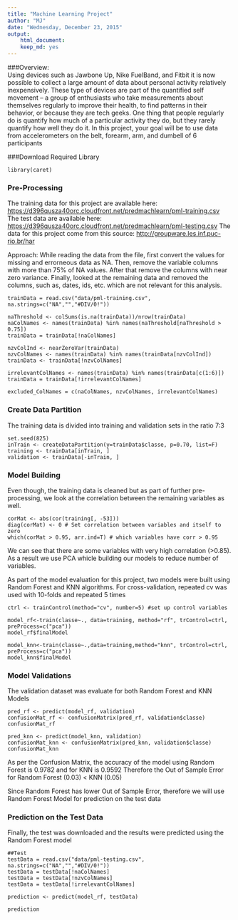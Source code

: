 ```yaml
---
title: "Machine Learning Project"
author: "MJ"
date: "Wednesday, December 23, 2015"
output:   
    html_document:
    keep_md: yes 
---
```


###Overview:  
Using devices such as Jawbone Up, Nike FuelBand, and Fitbit it is now possible to collect a large amount of data about personal activity relatively inexpensively. These type of devices are part of the quantified self movement – a group of enthusiasts who take measurements about themselves regularly to improve their health, to find patterns in their behavior, or because they are tech geeks. One thing that people regularly do is quantify how much of a particular activity they do, but they rarely quantify how well they do it. In this project, your goal will be to use data from accelerometers on the belt, forearm, arm, and dumbell of 6 participants


###Download Required Library
```{r, message=F, warning=F}
library(caret)
```

### Pre-Processing
The training data for this project are available here: https://d396qusza40orc.cloudfront.net/predmachlearn/pml-training.csv
The test data are available here: https://d396qusza40orc.cloudfront.net/predmachlearn/pml-testing.csv
The data for this project come from this source: http://groupware.les.inf.puc-rio.br/har

Approach: 
While reading the data from the file, first convert the values for missing and errorneous data as NA. Then, remove the variable columns with more than 75% of NA values. After that remove the columns with near zero variance. Finally, looked at the remaining data and removed the columns, such as, dates, ids, etc. which are not relevant for this analysis.

```{r}
trainData = read.csv("data/pml-training.csv", na.strings=c("NA","","#DIV/0!"))

naThreshold <- colSums(is.na(trainData))/nrow(trainData)
naColNames <- names(trainData) %in% names(naThreshold[naThreshold > 0.75])
trainData = trainData[!naColNames]

nzvColInd <- nearZeroVar(trainData)
nzvColNames <- names(trainData) %in% names(trainData[nzvColInd])
trainData <- trainData[!nzvColNames]

irrelevantColNames <- names(trainData) %in% names(trainData[c(1:6)])
trainData = trainData[!irrelevantColNames]

excluded_ColNames = c(naColNames, nzvColNames, irrelevantColNames)
```

### Create Data Partition
The training data is divided into training and validation sets in the ratio 7:3
```{r}
set.seed(825)
inTrain <- createDataPartition(y=trainData$classe, p=0.70, list=F)
training <- trainData[inTrain, ]
validation <- trainData[-inTrain, ]
```

### Model Building
Even though, the training data is cleaned but as part of further pre-processing, we look at the correlation between the remaining variables as well.  
```{r warning=F}
corMat <- abs(cor(training[, -53]))
diag(corMat) <- 0 # Set correlation between variables and itself to zero
which(corMat > 0.95, arr.ind=T) # which variables have corr > 0.95
```

We can see that there are some variables with very high correlation (>0.85). As a result we use PCA whicle building our models to reduce number of variables.

As part of the model evaluation for this project, two models were built using Random Forest and KNN algorithms. For cross-validation, repeated cv was used with 10-folds and repeated 5 times
```{r warning=F}
ctrl <- trainControl(method="cv", number=5) #set up control variables

model_rf<-train(classe~., data=training, method="rf", trControl=ctrl, preProcess=c("pca"))
model_rf$finalModel

model_knn<-train(classe~.,data=training,method="knn", trControl=ctrl, preProcess=c("pca"))
model_knn$finalModel
```

### Model Validations
The validation dataset was evaluate for both Random Forest and KNN Models 
```{r}
pred_rf <- predict(model_rf, validation)
confusionMat_rf <- confusionMatrix(pred_rf, validation$classe)
confusionMat_rf

pred_knn <- predict(model_knn, validation)
confusionMat_knn <- confusionMatrix(pred_knn, validation$classe)
confusionMat_knn
```

As per the Confusion Matrix, the accuracy of the model using Random Forest is 0.9782 and for KNN is 0.9592
Therefore the Out of Sample Error for Random Forest (0.03) < KNN (0.05)

Since Random Forest has lower Out of Sample Error, therefore we will use Random Forest Model for prediction on the test data

### Prediction on the Test Data
Finally, the test was downloaded and the results were predicted using the Random Forest model
```{r}
##Test 
testData = read.csv("data/pml-testing.csv", na.strings=c("NA","","#DIV/0!"))
testData = testData[!naColNames]
testData = testData[!nzvColNames]
testData = testData[!irrelevantColNames]

prediction <- predict(model_rf, testData)

prediction
```